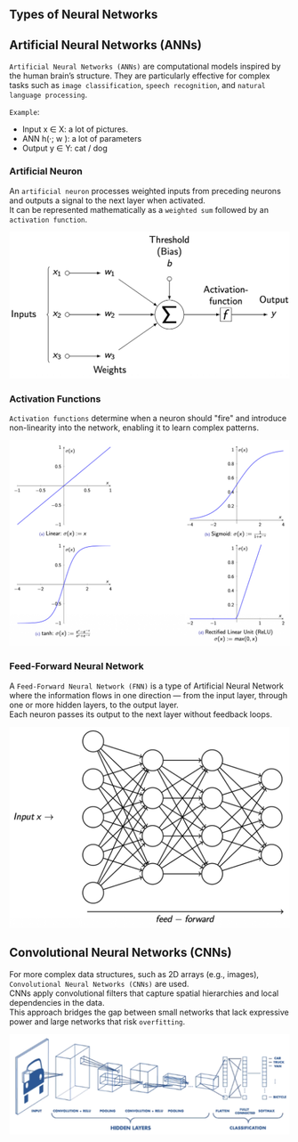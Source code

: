 ## Types of Neural Networks

## Artificial Neural Networks (ANNs)

`Artificial Neural Networks (ANNs)` are computational models inspired by the human brain’s structure. They are particularly effective for complex tasks such as `image classification`, `speech recognition`, and `natural language processing`.

`Example`:

- Input x ∈ X: a lot of pictures.
- ANN h(·; w ): a lot of parameters
- Output y ∈ Y: cat / dog

### Artificial Neuron

An `artificial neuron` processes weighted inputs from preceding neurons and outputs a signal to the next layer when activated.  
It can be represented mathematically as a `weighted sum` followed by an `activation function`.

![An artificial neuron as function of a weighted sum](./images/neural-network-artificial-neuron.png)

### Activation Functions

`Activation functions` determine when a neuron should "fire" and introduce non-linearity into the network, enabling it to learn complex patterns.

![Activation functions](./images/neural-network-activation-functions.png)

### Feed-Forward Neural Network

A `Feed-Forward Neural Network (FNN)` is a type of Artificial Neural Network where the information flows in one direction — from the input layer, through one or more hidden layers, to the output layer.  
Each neuron passes its output to the next layer without feedback loops.

![Feed-Forward Neural Network](./images/neural-network-feed-forward.png)

## Convolutional Neural Networks (CNNs)

For more complex data structures, such as 2D arrays (e.g., images), `Convolutional Neural Networks (CNNs)` are used.  
CNNs apply convolutional filters that capture spatial hierarchies and local dependencies in the data.  
This approach bridges the gap between small networks that lack expressive power and large networks that risk `overfitting`.

![CNNs](./images/neural-network-cnns.png)
